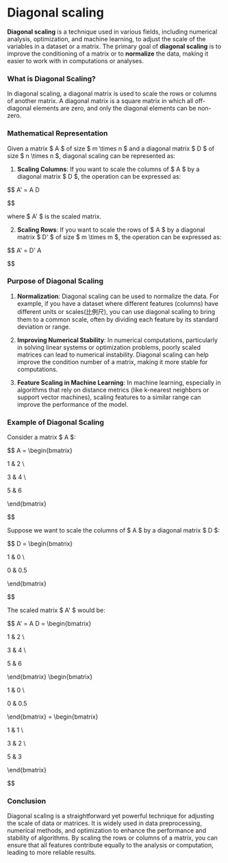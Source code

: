 # Diagonal scaling

**Diagonal scaling** is a technique used in various fields, including numerical analysis, optimization, and machine learning, to adjust the scale of the variables in a dataset or a matrix. The primary goal of **diagonal scaling** is to improve the conditioning of a matrix or to **normalize** the data, making it easier to work with in computations or analyses.

### What is Diagonal Scaling?

In diagonal scaling, a diagonal matrix is used to scale the rows or columns of another matrix. A diagonal matrix is a square matrix in which all off-diagonal elements are zero, and only the diagonal elements can be non-zero.

### Mathematical Representation

Given a matrix $ A $ of size $ m \times n $ and a diagonal matrix $ D $ of size $ n \times n $, diagonal scaling can be represented as:

1. **Scaling Columns**: If you want to scale the columns of $ A $ by a diagonal matrix $ D $, the operation can be expressed as:

$$
A' = A D

$$

where $ A' $ is the scaled matrix.

2. **Scaling Rows**: If you want to scale the rows of $ A $ by a diagonal matrix $ D' $ of size $ m \times m $, the operation can be expressed as:

$$
A' = D' A

$$

### Purpose of Diagonal Scaling

1. **Normalization**: Diagonal scaling can be used to normalize the data. For example, if you have a dataset where different features (columns) have different units or scales(比例尺), you can use diagonal scaling to bring them to a common scale, often by dividing each feature by its standard deviation or range.

2. **Improving Numerical Stability**: In numerical computations, particularly in solving linear systems or optimization problems, poorly scaled matrices can lead to numerical instability. Diagonal scaling can help improve the condition number of a matrix, making it more stable for computations.

3. **Feature Scaling in Machine Learning**: In machine learning, especially in algorithms that rely on distance metrics (like k-nearest neighbors or support vector machines), scaling features to a similar range can improve the performance of the model.

### Example of Diagonal Scaling

Consider a matrix $ A $:

$$
A = \begin{bmatrix}

1 & 2 \\

3 & 4 \\

5 & 6

\end{bmatrix}

$$

Suppose we want to scale the columns of $ A $ by a diagonal matrix $ D $:

$$
D = \begin{bmatrix}

1 & 0 \\

0 & 0.5

\end{bmatrix}

$$

The scaled matrix $ A' $ would be:

$$
A' = A D = \begin{bmatrix}

1 & 2 \\

3 & 4 \\

5 & 6

\end{bmatrix} \begin{bmatrix}

1 & 0 \\

0 & 0.5

\end{bmatrix} = \begin{bmatrix}

1 & 1 \\

3 & 2 \\

5 & 3

\end{bmatrix}

$$

### Conclusion

Diagonal scaling is a straightforward yet powerful technique for adjusting the scale of data or matrices. It is widely used in data preprocessing, numerical methods, and optimization to enhance the performance and stability of algorithms. By scaling the rows or columns of a matrix, you can ensure that all features contribute equally to the analysis or computation, leading to more reliable results.
